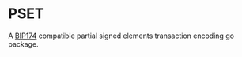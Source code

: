 # PSET

A [BIP174](https://github.com/bitcoin/bips/blob/master/bip-0174.mediawiki) compatible partial signed elements transaction encoding go package. 
